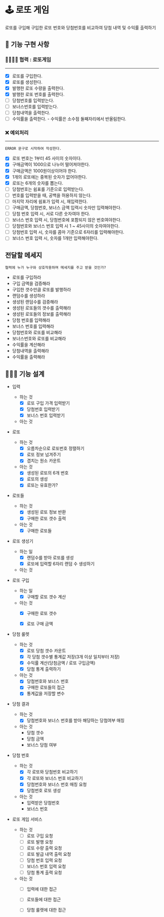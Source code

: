 # 🕹 로또 게임
로또를 구입해 구입한 로또 번호와 당첨번호를 비교하여 당첨 내역 및 수익률 출력하기

## 📝 기능 구현 사항

### 👨‍👨‍👧‍👧 협력 : 로또게임
---

- [x] 로또를 구입한다.
- [x] 로또를 생성한다.
- [x] 발행한 로또 수량을 출력한다.
- [x] 발행한 로또 번호를 출력한다.
- [ ] 당첨번호를 입력받는다.
- [ ] 보너스번호를 입력받는다.
- [ ] 당첨내역을 출력한다.
- [ ] 수익률을 출력한다. - 수익률은 소수점 둘째자리에서 반올림한다.

### ❌ 예외처리
---
~~~
ERROR 문구로 시작하여 작성한다.
~~~

- [x] 로또 번호는 1부터 45 사이의 숫자이다.
- [x] 구매금액이 1000으로 나누어 떨어져야한다.
- [x] 구매금액은 1000원이상이어야 한다.
- [x] 1개의 로또에는 중복된 숫자가 없어야한다.
- [x] 로또는 6개의 숫자를 뽑는다.
- [ ] 당첨번호는 쉼표를 기준으로 입력받는다.
- [ ] 번호를 입력받을 때, 공백을 허용하지 않는다.
- [ ] 마지막 자리에 쉼표가 입력 시, 재입력한다.
- [ ] 구매금액, 당첨번호, 보너스 금액 입력시 숫자만 입력해야한다.
- [ ] 당첨 번호 입력 시, 서로 다른 숫자여야 한다.
- [ ] 보너스 번호 입력 시, 당첨번호에 포함되지 않은 번호여야한다.
- [ ] 당첨번호와 보너스 번호 입력 시 1 ~ 45사이의 숫자여야한다.
- [ ] 당첨번호 입력 시, 숫자를 콤마 기준으로 6자리를 입력해야한다.
- [ ] 보너스 번호 입력 시, 숫자를 1개만 입력해야한다.

## 전달할 메세지
~~~
협력에 누가 누구와 상호작용하며 메세지를 주고 받을 것인가?
~~~

- 로또를 구입하라
- 구입 금액을 검증해라
- 구입한 갯수만큼 로또를 발행하라
- 랜덤수를 생성하라
- 생성된 랜덤수를 검증해라
- 생성된 로또들의 갯수를 출력해라
- 생성된 로또들의 정보를 출력해라
- 당첨 번호를 입력해라
- 보너스 번호를 입력해라
- 당첨번호와 로또를 비교해라
- 보너스번호와 로또를 비교해라
- 수익률을 계산해라
- 당첨내역을 출력해라
- 수익률을 출력해라

## 👩🏻‍💻 기능 설계

- 입력
    - 하는 것
        - [x] 로또 구입 가격 입력받기
        - [x] 당첨번호 입력받기
        - [x] 보너스 번호 입력받기
        
    - 아는 것

- 로또
    - 하는 것
        - [x] 오름차순으로 로또번호 정렬하기
        - [x] 로또 정보 넘겨주기
        - [x] 겹치는 원소 카운트

    - 아는 것
        - [x] 생성된 로또의 6개 번호
        - [x] 로또의 생성
        - [x] 로또는 유효한가?

- 로또들
    - 하는 것
        - [x] 생성된 로또 정보 반환
        - [x] 구매한 로또 갯수 출력
    
    - 아는 것
        - [x] 구매한 로또들

- 로또 생성기
    - 하는 일
        - [x] 랜덤수를 받아 로또를 생성
        - [x] 로또에 입력할 6자리 랜덤 수 생성하기

    - 아는 것

- 로또 구입
    - 하는 일
        - [x] 구매할 로또 갯수 계산
    
    - 아는 것
        - [x] 구매한 로또 갯수
        - [x] 로또 구매 금액
        
        
- 당첨 룰렛
    - 하는 것
        - [x] 로또 당첨 갯수 카운트
        - [x] 각 당첨 갯수별 통계값 저장(3개 이상 일치부터 저장)
        - [x] 수익률 계산(당첨금액 / 로또 구입금액)
        - [x] 당첨 통계 출력하기

    - 아는 것
        - [x] 당첨번호와 보너스 번호
        - [x] 구매한 로또들의 접근
        - [x] 통계값을 저장할 변수

- 당첨 결과
    - 하는 것
        - [x] 당첨번호와 보너스 번호를 받아 해당하는 당첨여부 매칭
    
    - 아는 것
        - 당첨 갯수
        - 당첨 금액
        - 보너스 당첨 여부

- 당첨 번호
    - 하는 것
        - [x] 각 로또와 당첨번호 비교하기
        - [x] 각 로또와 보너스 번호 비교하기
        - [x] 당첨번호와 보너스 번호 매칭 요청
        - [x] 당첨번호 로또 생성
        
    - 아는 것
        - 입력받은 당첨번호
        - 보너스 번호

- 로또 게임 서비스
    - 하는 것
        - [ ] 로또 구입 요청
        - [ ] 로또 발행 요청
        - [ ] 로또 수량 출력 요청
        - [ ] 로또 발급 내역 출력 요청
        - [ ] 당첨 번호 입력 요청
        - [ ] 보너스 번호 입력 요청
        - [ ] 당첨 통계 출력 요청

    - 아는 것
        - [ ] 입력에 대한 접근
        - [ ] 로또들에 대한 접근
        - [ ] 당첨 룰렛에 대한 접근

